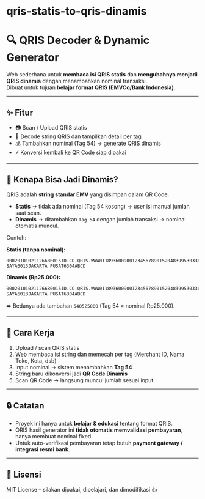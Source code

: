 # qris-statis-to-qris-dinamis
# 🔍 QRIS Decoder & Dynamic Generator

Web sederhana untuk **membaca isi QRIS statis** dan **mengubahnya menjadi QRIS dinamis** dengan menambahkan nominal transaksi.  
Dibuat untuk tujuan **belajar format QRIS (EMVCo/Bank Indonesia)**.

---

## ✨ Fitur
- 📷 Scan / Upload QRIS statis
- 📖 Decode string QRIS dan tampilkan detail per tag
- 💰 Tambahkan nominal (Tag 54) → generate QRIS dinamis
- ⚡ Konversi kembali ke QR Code siap dipakai

---

## 📌 Kenapa Bisa Jadi Dinamis?
QRIS adalah **string standar EMV** yang disimpan dalam QR Code.  
- **Statis** → tidak ada nominal (Tag 54 kosong) → user isi manual jumlah saat scan.  
- **Dinamis** → ditambahkan `Tag 54` dengan jumlah transaksi → nominal otomatis muncul.

Contoh:

**Statis (tanpa nominal):**
```
00020101021126680015ID.CO.QRIS.WWW011893600900123456789015204839953033605802ID5910TOKO SAYA6013JAKARTA PUSAT6304ABCD
```

**Dinamis (Rp25.000):**
```
00020101021126680015ID.CO.QRIS.WWW011893600900123456789015204839953033605405250005802ID5910TOKO SAYA6013JAKARTA PUSAT6304ABCD
```

➡️ Bedanya ada tambahan `540525000` (Tag 54 = nominal Rp25.000).

---

## 🚀 Cara Kerja
1. Upload / scan QRIS statis  
2. Web membaca isi string dan memecah per tag (Merchant ID, Nama Toko, Kota, dsb)  
3. Input nominal → sistem menambahkan **Tag 54**  
4. String baru dikonversi jadi **QR Code Dinamis**  
5. Scan QR Code → langsung muncul jumlah sesuai input

---

## 🔒 Catatan
- Proyek ini hanya untuk **belajar & edukasi** tentang format QRIS.  
- QRIS hasil generator ini **tidak otomatis memvalidasi pembayaran**, hanya membuat nominal fixed.  
- Untuk auto-verifikasi pembayaran tetap butuh **payment gateway / integrasi resmi bank**.  

---

## 📜 Lisensi
MIT License – silakan dipakai, dipelajari, dan dimodifikasi 👍
